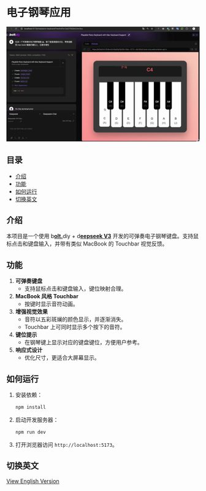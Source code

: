 # 电子钢琴应用

![1735881149997](image/README/1735881149997.png)

## 目录

- [介绍](#介绍)
- [功能](#功能)
- [如何运行](#如何运行)
- [切换英文](#切换英文)

## 介绍

本项目是一个使用 b[**olt.**](https://github.com/stackblitz-labs/bolt.diy)diy + d[**eepseek V3**](https://www.deepseek.com/) 开发的可弹奏电子钢琴键盘。支持鼠标点击和键盘输入，并带有类似 MacBook 的 Touchbar 视觉反馈。

## 功能

1. **可弹奏键盘**
   - 支持鼠标点击和键盘输入，键位映射合理。
2. **MacBook 风格 Touchbar**
   - 按键时显示音符动画。
3. **增强视觉效果**
   - 音符以五彩斑斓的颜色显示，并逐渐消失。
   - Touchbar 上可同时显示多个按下的音符。
4. **键位提示**
   - 在钢琴键上显示对应的键盘键位，方便用户参考。
5. **响应式设计**
   - 优化尺寸，更适合大屏幕显示。

## 如何运行

1. 安装依赖：
   ```bash
   npm install
   ```
2. 启动开发服务器：
   ```bash
   npm run dev
   ```
3. 打开浏览器访问 `http://localhost:5173`。

## 切换英文

[View English Version](README.md)
